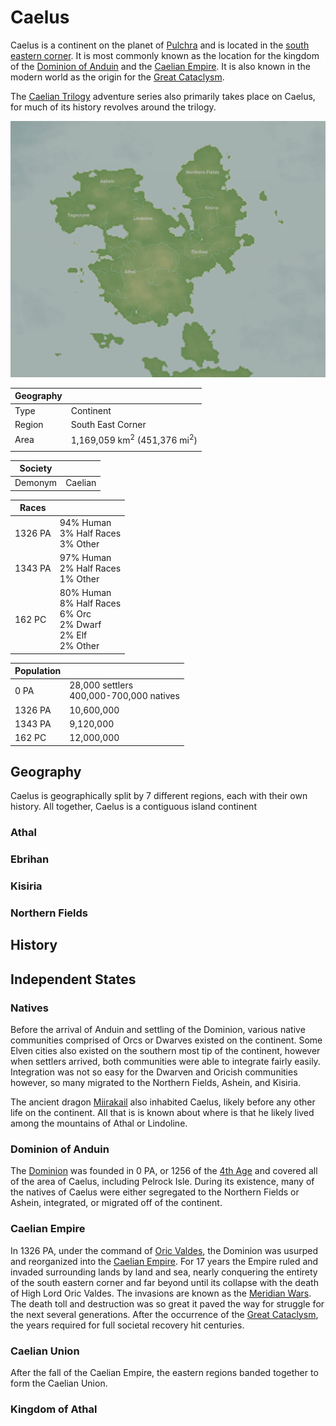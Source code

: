# Caelus

Caelus is a continent on the planet of [Pulchra](../Planes/pulchra.md) and is located in the [south eastern corner](../Planes/pulchra.md#south-eastern-corner). It is most commonly known as the location for the kingdom of the [Dominion of Anduin](../../Factions/Nations/dominion_of_anduin.md) and the [Caelian Empire](../../Factions/Nations/caelian_empire.md). It is also known in the modern world as the origin for the [Great Cataclysm](../../Events/great_cataclysm.md).

The [Caelian Trilogy](../../Campaigns/caelian_trilogy.md) adventure series also primarily takes place on Caelus, for much of its history revolves around the trilogy.

![](../../Media/caelus.png)

| Geography |  |
| - | - |
| Type | Continent |
| Region | South East Corner |
| Area | 1,169,059 km<sup>2</sup> (451,376 mi<sup>2</sup>)  |
|  |  |

| Society | |
| - | - |
| Demonym | Caelian |

| Races | |
| - | - |
| 1326 PA | 94% Human<br>3% Half Races<br>3% Other |
| 1343 PA | 97% Human<br>2% Half Races<br>1% Other |
| 162 PC | 80% Human<br>8% Half Races<br>6% Orc<br>2% Dwarf<br>2% Elf<br>2% Other |

| Population | |
| - | - |
| 0 PA | 28,000 settlers<br>400,000-700,000 natives |
| 1326 PA | 10,600,000 |
| 1343 PA | 9,120,000 |
| 162 PC | 12,000,000 |

## Geography

Caelus is geographically split by 7 different regions, each with their own history. All together, Caelus is a contiguous island continent

### Athal

### Ebrihan

### Kisiria

### Northern Fields

## History

## Independent States

### Natives

Before the arrival of Anduin and settling of the Dominion, various native communities comprised of Orcs or Dwarves existed on the continent. Some Elven cities also existed on the southern most tip of the continent, however when settlers arrived, both communities were able to integrate fairly easily. Integration was not so easy for the Dwarven and Oricish communities however, so many migrated to the Northern Fields, Ashein, and Kisiria.

The ancient dragon [Miirakail](../../Characters/miirakail.md) also inhabited Caelus, likely before any other life on the continent. All that is is known about where is that he likely lived among the mountains of Athal or Lindoline.

### Dominion of Anduin

The [Dominion](../../Factions/Nations/dominion_of_anduin.md) was founded in 0 PA, or 1256 of the [4th Age](../../Events/timeline.md#4th---age-of-the-ancients) and covered all of the area of Caelus, including Pelrock Isle. During its existence, many of the natives of Caelus were either segregated to the Northern Fields or Ashein, integrated, or migrated off of the continent.

### Caelian Empire

In 1326 PA, under the command of [Oric Valdes](../../Characters/oric_valdes.md), the Dominion was usurped and reorganized into the [Caelian Empire](../../Factions/Nations/caelian_empire.md). For 17 years the Empire ruled and invaded surrounding lands by land and sea, nearly conquering the entirety of the south eastern corner and far beyond until its collapse with the death of High Lord Oric Valdes. The invasions are known as the [Meridian Wars](../../Events/meridian_wars.md). The death toll and destruction was so great it paved the way for struggle for the next several generations. After the occurrence of the [Great Cataclysm](../../Events/great_cataclysm.md), the years required for full societal recovery hit centuries.

### Caelian Union

After the fall of the Caelian Empire, the eastern regions banded together to form the Caelian Union.

### Kingdom of Athal